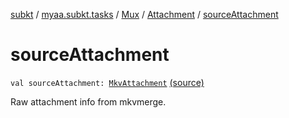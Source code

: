 [subkt](../../../index.md) / [myaa.subkt.tasks](../../index.md) / [Mux](../index.md) / [Attachment](index.md) / [sourceAttachment](./source-attachment.md)

# sourceAttachment

`val sourceAttachment: `[`MkvAttachment`](../../../myaa.subkt.tasks.utils/-mkv-attachment/index.md) [(source)](https://github.com/Myaamori/SubKt/blob/0.1.11/src/main/kotlin/myaa/subkt/tasks/muxtask.kt#L59)

Raw attachment info from mkvmerge.

